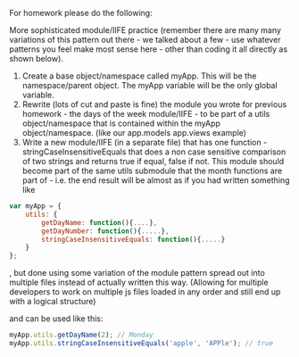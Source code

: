 For homework please do the following:

More sophisticated module/IIFE practice (remember there are many many variations of this pattern out there - we talked about a few - use whatever patterns you feel make most sense here - other than coding it all directly as shown below).

1.    Create a base object/namespace called myApp. This will be the namespace/parent object. The myApp variable will be the only global variable.
2.    Rewrite (lots of cut and paste is fine) the module you wrote for previous homework - the days of the week module/IIFE - to be part of a utils object/namespace that is contained within the myApp object/namespace. (like our app.models app.views example)
3.    Write a new module/IIFE (in a separate file) that has one function - stringCaseInsensitiveEquals that does a non case sensitive comparison of two strings and returns true if equal, false if not. This module should become part of the same utils submodule that the month functions are part of - i.e. the end result will be almost as if you had written something like 
```js
var myApp = {
    utils: {
        getDayName: function(){....},
        getDayNumber: function(){.....},
        stringCaseInsensitiveEquals: function(){.....}
    }
};
```
, but done using some variation of the module pattern spread out into multiple files instead of actually written this way. (Allowing for multiple developers to work on multiple js files loaded in any order and still end up with a logical structure)

and can be used like this:
```js
myApp.utils.getDayName(2); // Monday
myApp.utils.stringCaseInsensitiveEquals('apple', 'APPle'); // true
```